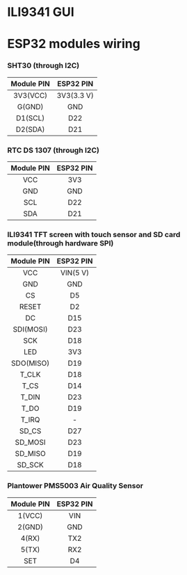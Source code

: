 # ILI9341 GUI

# ESP32 modules wiring

### SHT30 (through I2C)
|Module PIN|ESP32 PIN|
|:-:|:-:|
|3V3(VCC)|3V3(3.3 V)|
|G(GND)|GND|
|D1(SCL)|D22|
|D2(SDA)|D21|

### RTC DS 1307 (through I2C)

|Module PIN|ESP32 PIN|
|:-:|:-:|
|VCC|3V3|
|GND|GND|
|SCL|D22|
|SDA|D21|

### ILI9341 TFT screen with touch sensor and SD card module(through hardware SPI)

|Module PIN|ESP32 PIN|
|:-:|:-:|
|VCC|VIN(5 V)|
|GND|GND|
|CS|D5|
|RESET|D2|
|DC|D15|
|SDI(MOSI)|D23|
|SCK|D18|
|LED|3V3|
|SDO(MISO)|D19|
|T_CLK|D18|
|T_CS|D14|
|T_DIN|D23|
|T_DO|D19|
|T_IRQ|-|
|SD_CS|D27|
|SD_MOSI|D23|
|SD_MISO|D19|
|SD_SCK|D18|

### Plantower PMS5003 Air Quality Sensor
|Module PIN|ESP32 PIN|
|:-:|:-:|
|1(VCC)|VIN|
|2(GND)|GND|
|4(RX)|TX2|
|5(TX)|RX2|
|SET|D4|
